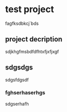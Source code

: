 # test project
fagfksdbkcj`bds
## project decription 
sdjkhgfmsbdfdfhtxfjxfjxgf
## sdgsdgs
sdgsfdgsdf
### fghserhaserhgs
sdgserhafh
